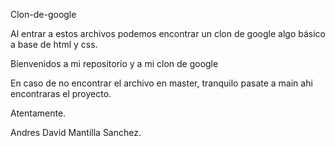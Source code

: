 Clon-de-google

Al entrar a estos archivos podemos encontrar un clon de google algo básico a base de html y css.

Bienvenidos a mi repositorio y a mi clon de google

En caso de no encontrar el archivo en master, tranquilo pasate a main ahi encontraras el proyecto.

Atentamente.

Andres David Mantilla Sanchez.
